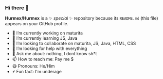 ### Hi there 👋


**Hurmex/Hurmex** is a ✨ _special_ ✨ repository because its `README.md` (this file) appears on your GitHub profile.

- 🔭 I’m currently working on maturita
- 🌱 I’m currently learning JS, Java
- 👯 I’m looking to collaborate on maturita, JS, Java, HTML, CSS
- 🤔 I’m looking for help with everything
- 💬 Ask me about: nothing, I dont know sh*t
- 📫 How to reach me: Pay me $
- 😄 Pronouns: He/Him
- ⚡ Fun fact: I'm underage
